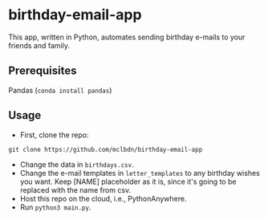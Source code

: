 # birthday-email-app

This app, written in Python, automates sending birthday e-mails to your friends and family.

## Prerequisites
Pandas (`conda install pandas`)

## Usage

* First, clone the repo:
```
git clone https://github.com/mclbdn/birthday-email-app
```
* Change the data in `birthdays.csv`.
* Change the e-mail templates in `letter_templates` to any birthday wishes you want. Keep [NAME] placeholder as it is, since it's going to be replaced with the name from csv.
* Host this repo on the cloud, i.e., PythonAnywhere.
* Run `python3 main.py`.
